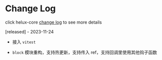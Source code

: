 # Change Log

click helux-core [change log](./packages/helux-core/CHANGELOG.md) to see more details 

[released] - 2023-11-24

- 接入 `vitest`

- `block` 模块重构，支持热更新，支持传入 ref，支持回调里使用其他钩子函数
